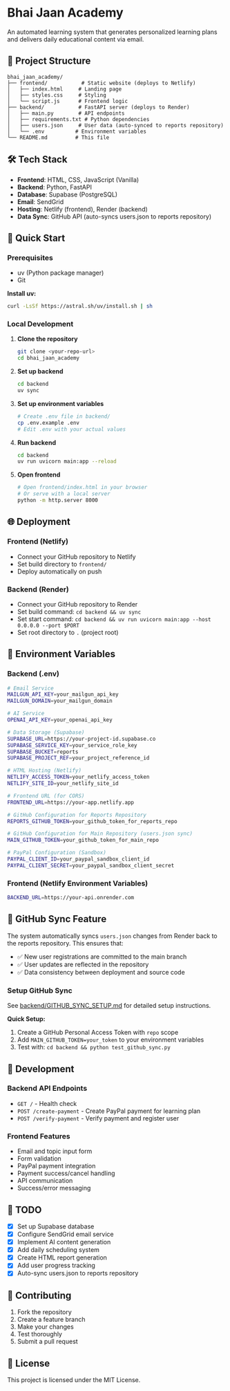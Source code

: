 # Bhai Jaan Academy

An automated learning system that generates personalized learning plans and delivers daily educational content via email.

## 🚀 Project Structure

```
bhai_jaan_academy/
├── frontend/           # Static website (deploys to Netlify)
│   ├── index.html     # Landing page
│   ├── styles.css     # Styling
│   └── script.js      # Frontend logic
├── backend/           # FastAPI server (deploys to Render)
│   ├── main.py        # API endpoints
│   ├── requirements.txt # Python dependencies
│   ├── users.json     # User data (auto-synced to reports repository)
│   └── .env          # Environment variables
└── README.md         # This file
```

## 🛠️ Tech Stack

- **Frontend**: HTML, CSS, JavaScript (Vanilla)
- **Backend**: Python, FastAPI
- **Database**: Supabase (PostgreSQL)
- **Email**: SendGrid
- **Hosting**: Netlify (frontend), Render (backend)
- **Data Sync**: GitHub API (auto-syncs users.json to reports repository)

## 🚀 Quick Start

### Prerequisites
- uv (Python package manager)
- Git

**Install uv:**
```bash
curl -LsSf https://astral.sh/uv/install.sh | sh
```

### Local Development

1. **Clone the repository**
   ```bash
   git clone <your-repo-url>
   cd bhai_jaan_academy
   ```

2. **Set up backend**
   ```bash
   cd backend
   uv sync
   ```

3. **Set up environment variables**
   ```bash
   # Create .env file in backend/
   cp .env.example .env
   # Edit .env with your actual values
   ```

4. **Run backend**
   ```bash
   cd backend
   uv run uvicorn main:app --reload
   ```

5. **Open frontend**
   ```bash
   # Open frontend/index.html in your browser
   # Or serve with a local server
   python -m http.server 8000
   ```

## 🌐 Deployment

### Frontend (Netlify)
- Connect your GitHub repository to Netlify
- Set build directory to `frontend/`
- Deploy automatically on push

### Backend (Render)
- Connect your GitHub repository to Render
- Set build command: `cd backend && uv sync`
- Set start command: `cd backend && uv run uvicorn main:app --host 0.0.0.0 --port $PORT`
- Set root directory to `.` (project root)

## 📧 Environment Variables

### Backend (.env)
```bash
# Email Service
MAILGUN_API_KEY=your_mailgun_api_key
MAILGUN_DOMAIN=your_mailgun_domain

# AI Service
OPENAI_API_KEY=your_openai_api_key

# Data Storage (Supabase)
SUPABASE_URL=https://your-project-id.supabase.co
SUPABASE_SERVICE_KEY=your_service_role_key
SUPABASE_BUCKET=reports
SUPABASE_PROJECT_REF=your_project_reference_id

# HTML Hosting (Netlify)
NETLIFY_ACCESS_TOKEN=your_netlify_access_token
NETLIFY_SITE_ID=your_netlify_site_id

# Frontend URL (for CORS)
FRONTEND_URL=https://your-app.netlify.app

# GitHub Configuration for Reports Repository
REPORTS_GITHUB_TOKEN=your_github_token_for_reports_repo

# GitHub Configuration for Main Repository (users.json sync)
MAIN_GITHUB_TOKEN=your_github_token_for_main_repo

# PayPal Configuration (Sandbox)
PAYPAL_CLIENT_ID=your_paypal_sandbox_client_id
PAYPAL_CLIENT_SECRET=your_paypal_sandbox_client_secret
```

### Frontend (Netlify Environment Variables)
```bash
BACKEND_URL=https://your-api.onrender.com
```

## 🔄 GitHub Sync Feature

The system automatically syncs `users.json` changes from Render back to the reports repository. This ensures that:

- ✅ New user registrations are committed to the main branch
- ✅ User updates are reflected in the repository
- ✅ Data consistency between deployment and source code

### Setup GitHub Sync

See [backend/GITHUB_SYNC_SETUP.md](backend/GITHUB_SYNC_SETUP.md) for detailed setup instructions.

**Quick Setup:**
1. Create a GitHub Personal Access Token with `repo` scope
2. Add `MAIN_GITHUB_TOKEN=your_token` to your environment variables
3. Test with: `cd backend && python test_github_sync.py`

## 🔧 Development

### Backend API Endpoints
- `GET /` - Health check
- `POST /create-payment` - Create PayPal payment for learning plan
- `POST /verify-payment` - Verify payment and register user

### Frontend Features
- Email and topic input form
- Form validation
- PayPal payment integration
- Payment success/cancel handling
- API communication
- Success/error messaging

## 📝 TODO

- [x] Set up Supabase database
- [x] Configure SendGrid email service
- [x] Implement AI content generation
- [x] Add daily scheduling system
- [x] Create HTML report generation
- [x] Add user progress tracking
- [x] Auto-sync users.json to reports repository

## 🤝 Contributing

1. Fork the repository
2. Create a feature branch
3. Make your changes
4. Test thoroughly
5. Submit a pull request

## 📄 License

This project is licensed under the MIT License.
